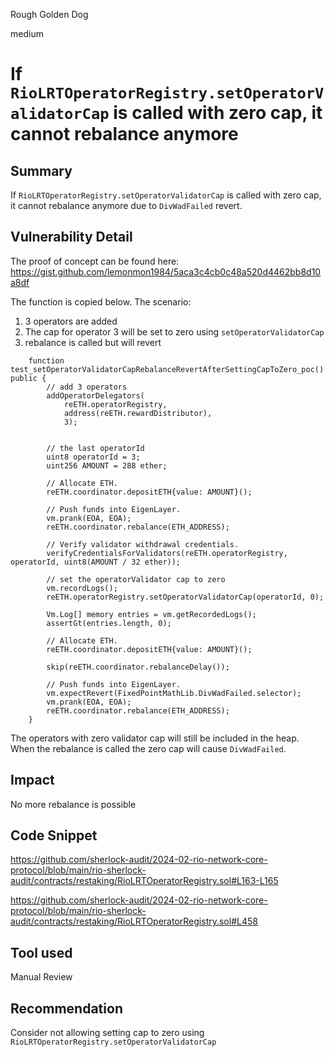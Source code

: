 Rough Golden Dog

medium

# If `RioLRTOperatorRegistry.setOperatorValidatorCap` is called with zero cap, it cannot rebalance anymore

## Summary

If `RioLRTOperatorRegistry.setOperatorValidatorCap` is called with zero cap, it cannot rebalance anymore due to `DivWadFailed` revert.


## Vulnerability Detail

The proof of concept can be found here: https://gist.github.com/lemonmon1984/5aca3c4cb0c48a520d4462bb8d10a8df

The function is copied below.
The scenario:

1. 3 operators are added
1. The cap for operator 3 will be set to zero using `setOperatorValidatorCap`
1. rebalance is called but will revert

```solidity
    function test_setOperatorValidatorCapRebalanceRevertAfterSettingCapToZero_poc() public {
        // add 3 operators
        addOperatorDelegators(
            reETH.operatorRegistry,
            address(reETH.rewardDistributor),
            3);


        // the last operatorId
        uint8 operatorId = 3;
        uint256 AMOUNT = 288 ether;

        // Allocate ETH.
        reETH.coordinator.depositETH{value: AMOUNT}();

        // Push funds into EigenLayer.
        vm.prank(EOA, EOA);
        reETH.coordinator.rebalance(ETH_ADDRESS);

        // Verify validator withdrawal credentials.
        verifyCredentialsForValidators(reETH.operatorRegistry, operatorId, uint8(AMOUNT / 32 ether));

        // set the operatorValidator cap to zero
        vm.recordLogs();
        reETH.operatorRegistry.setOperatorValidatorCap(operatorId, 0);

        Vm.Log[] memory entries = vm.getRecordedLogs();
        assertGt(entries.length, 0);

        // Allocate ETH.
        reETH.coordinator.depositETH{value: AMOUNT}();

        skip(reETH.coordinator.rebalanceDelay());

        // Push funds into EigenLayer.
        vm.expectRevert(FixedPointMathLib.DivWadFailed.selector);
        vm.prank(EOA, EOA);
        reETH.coordinator.rebalance(ETH_ADDRESS);
    }
```

The operators with zero validator cap will still be included in the heap. When the rebalance is called the zero cap will cause `DivWadFailed`.


## Impact

No more rebalance is possible

## Code Snippet

https://github.com/sherlock-audit/2024-02-rio-network-core-protocol/blob/main/rio-sherlock-audit/contracts/restaking/RioLRTOperatorRegistry.sol#L163-L165

https://github.com/sherlock-audit/2024-02-rio-network-core-protocol/blob/main/rio-sherlock-audit/contracts/restaking/RioLRTOperatorRegistry.sol#L458

## Tool used

Manual Review

## Recommendation

Consider not allowing setting cap to zero using `RioLRTOperatorRegistry.setOperatorValidatorCap`

